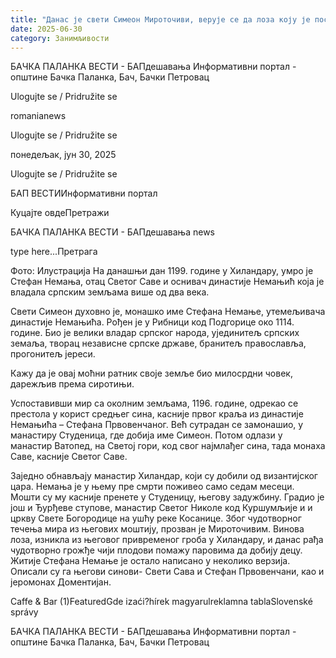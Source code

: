 ```yaml
---
title: "Данас је свети Симеон Мироточиви, верује се да лоза коју је посадио има посебну моћ"
date: 2025-06-30
category: Занимљивости
---
```


БАЧКА ПАЛАНКА ВЕСТИ - БАПдешавања Информативни портал - општине Бачка Паланка, Бач, Бачки Петровац

Ulogujte se / Pridružite se

romanianews

Ulogujte se / Pridružite se

понедељак, јун 30, 2025

Ulogujte se / Pridružite se

БАП ВЕСТИИнформативни портал

Куцајте овдеПретражи

БАЧКА ПАЛАНКА ВЕСТИ - БАПдешавања news

type here...Претрага

Фото: Илустрација
            На данашњи дан 1199. године у Хиландару, умро је Стефан Немања, отац Светог Саве и оснивач династије Немањић која је владала српским земљама више од два века.

Свети Симеон духовно је, монашко име Стефана Немање, утемељивача династије Немањића. Рођен је у Рибници код Подгорице око 1114. године.
Био је велики владар српског народа, ујединитељ српских земаља, творац независне српске државе, бранитељ православља, прогонитељ јереси.


Кажу да је овај моћни ратник своје земље био милосрдни човек, дарежљив према сиротињи.


Успоставивши мир са околним земљама, 1196. године, одрекао се престола у корист средњег сина, касније првог краља из династије Немањића – Стефана Првовенчаног.
Већ сутрадан се замонашио, у манастиру Студеница, где добија име Симеон. Потом одлази у манастир Ватопед, на Светој гори, код свог најмлађег сина, тада монаха Саве, касније Светог Саве.


Заједно обнављају манастир Хиландар, који су добили од византијског цара. Немања је у њему пре смрти поживео само седам месеци. Мошти су му касније пренете у Студеницу, његову задужбину.
Градио је још и Ђурђеве ступове, манастир Светог Николе код Куршумљије и и цркву Свете Богородице на ушћу реке Косанице.
Због чудотворног течења мира из његових моштију, прозван је Мироточивим.
Винова лоза, изникла из његовог привременог гроба у Хиландару, и данас рађа чудотворно грожђе чији плодови помажу паровима да добију децу.
Житије Стефана Немање је остало написано у неколико верзија. Описали су га његови синови- Свети Сава и Стефан Првовенчани, као и јеромонах Доментијан.

Caffe & Bar (1)FeaturedGde izaći?hírek magyarulreklamna tablaSlovenské správy

БАЧКА ПАЛАНКА ВЕСТИ - БАПдешавања Информативни портал - општине Бачка Паланка, Бач, Бачки Петровац
